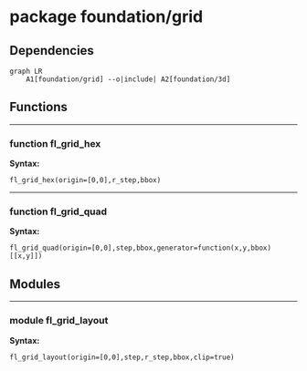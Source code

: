 # package foundation/grid

## Dependencies

```mermaid
graph LR
    A1[foundation/grid] --o|include| A2[foundation/3d]
```

## Functions

---

### function fl_grid_hex

__Syntax:__

```text
fl_grid_hex(origin=[0,0],r_step,bbox)
```

---

### function fl_grid_quad

__Syntax:__

```text
fl_grid_quad(origin=[0,0],step,bbox,generator=function(x,y,bbox)[[x,y]])
```

## Modules


---

### module fl_grid_layout

__Syntax:__

    fl_grid_layout(origin=[0,0],step,r_step,bbox,clip=true)

